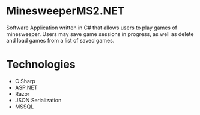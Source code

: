 # MinesweeperMS2.NET
Software Application written in C# that allows users to play games of minesweeper. Users may save game sessions in progress, as well as delete and load games from a list of saved games.

# Technologies
- C Sharp
- ASP.NET
- Razor
- JSON Serialization
- MSSQL 

